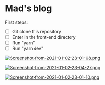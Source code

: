 <h1>Mad's blog</h1>

First steps:
 - [ ] Git clone this repository
 - [ ] Enter in the front-end directory
 - [ ] Run "yarn"
 - [ ] Run "yarn dev"

[![Screenshot-from-2021-01-02-23-01-08.png](https://i.postimg.cc/hvQM2NX3/Screenshot-from-2021-01-02-23-01-08.png)](https://postimg.cc/64wd3jLd)

[![Screenshot-from-2021-01-02-23-04-27.png](https://i.postimg.cc/Z5mtyxgh/Screenshot-from-2021-01-02-23-04-27.png)](https://postimg.cc/w7wbCLgW)

[![Screenshot-from-2021-01-02-23-01-10.png](https://i.postimg.cc/1RLZyQrX/Screenshot-from-2021-01-02-23-01-10.png)](https://postimg.cc/JtcFQSgC)
